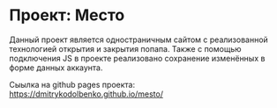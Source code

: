 # Проект: Место

Данный проект является одностраничным сайтом с реализованной технологией открытия и закрытия попапа. Также с помощью подключения JS в проекте реализовано сохранение изменённых в форме данных аккаунта.

Сыылка на github pages проекта:  https://dmitrykodolbenko.github.io/mesto/
